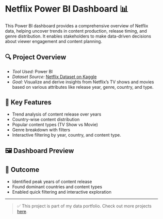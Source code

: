 # Netflix Power BI Dashboard 📊

This Power BI dashboard provides a comprehensive overview of Netflix data, helping uncover trends in content production, release timing, and genre distribution. It enables stakeholders to make data-driven decisions about viewer engagement and content planning.

## 🔍 Project Overview

- *Tool Used:* Power BI
- *Dataset Source:* [Netflix Dataset on Kaggle](https://www.kaggle.com/shivamb/netflix-shows)
- *Goal:* Visualize and derive insights from Netflix’s TV shows and movies based on various attributes like release year, genre, country, and type.

## 📌 Key Features

- Trend analysis of content release over years
- Country-wise content distribution
- Popular content types (TV Show vs Movie)
- Genre breakdown with filters
- Interactive filtering by year, country, and content type.

## 🖼 Dashboard Preview



## 🚀 Outcome

- Identified peak years of content release
- Found dominant countries and content types
- Enabled quick filtering and interactive exploration

---

> ✅ This project is part of my data portfolio. Check out more projects [here](https://github.com/your-dbanapreet).
